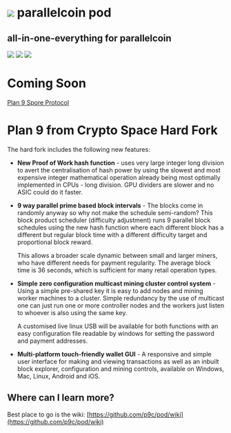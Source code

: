 # [![](https://raw.githubusercontent.com/p9c/pod/master/pkg/gui/logo/logo_small.svg)](https://p9c.github.io/pod/) parallelcoin pod

## all-in-one-everything for parallelcoin

[![](https://img.shields.io/badge/documentation-wiki-lightgray.svg)](https://github.com/p9c/pod/wiki)
[![](https://img.shields.io/badge/chat-telegram-blue.svg)](https://t.me/joinchat/HfF85EsLo7REf2GvuLYtkg)
[![](https://img.shields.io/badge/chat-discord-purple.svg)](https://discord.gg/yB9sYmm3cZ)

# Coming Soon

[Plan 9 Spore Protocol](https://github.com/p9c/pod/wiki/phasetwo)

# Plan 9 from Crypto Space Hard Fork

The hard fork includes the following new features:

- **New Proof of Work hash function** - uses very large integer long 
  division to avert the centralisation of hash power by using
  the slowest and most expensive integer mathematical operation
  already being most optimally implemented in CPUs - long division. 
  GPU dividers are slower and no ASIC could do it faster.
  
- **9 way parallel prime based block intervals** - The blocks come
  in randomly anyway so why not make the schedule semi-random?
  This block product scheduler (difficulty adjustment) runs 9
  parallel block schedules using the new hash function where each
  different block has a different but regular block time with a
  different difficulty target and proportional block reward. 
 
  This allows a broader scale dynamic between small and larger 
  miners, who have different needs for payment regularity.
  The average block time is 36 seconds, which is sufficient
  for many retail operation types.
  
- **Simple zero configuration multicast mining cluster control 
  system** - Using a simple pre-shared key it is easy to add nodes 
  and mining worker machines to a cluster. Simple redundancy by
  the use of multicast one can just run one or more controller
  nodes and the workers just listen to whoever is also using the
  same key. 
  
  A customised live linux USB will be available for 
  both functions with an easy configuration file readable by
  windows for setting the password and payment addresses.

- **Multi-platform touch-friendly wallet GUI** - A responsive and
  simple user interface for making and viewing transactions
  as well as an inbuilt block explorer, configuration and mining
  controls, available on Windows, Mac, Linux, Android and iOS.

## Where can I learn more?

Best place to go is the wiki: [https://github.com/p9c/pod/wiki](https://github.com/p9c/pod/wiki)
